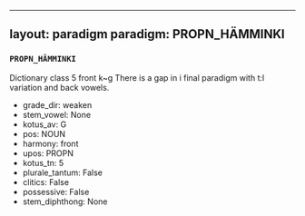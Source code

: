 
---
layout: paradigm
paradigm: PROPN_HÄMMINKI
---
### ` PROPN_HÄMMINKI `

Dictionary class 5 front k~g There is a gap in i final paradigm with t:l variation and back vowels.
* grade_dir: weaken
* stem_vowel: None
* kotus_av: G
* pos: NOUN
* harmony: front
* upos: PROPN
* kotus_tn: 5
* plurale_tantum: False
* clitics: False
* possessive: False
* stem_diphthong: None
